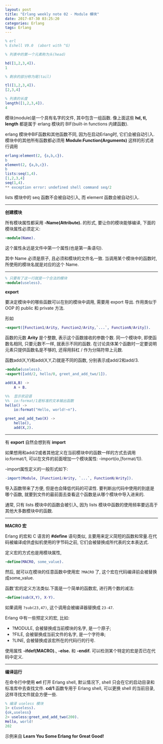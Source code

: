 ```yaml
---
layout: post
title: "Erlang weekly note 02 - Module 模块"
date: 2017-07-30 03:25:20
categories: Erlang
tags: Erlang
---
```

<!--more-->

```erlang
% erl
% Eshell V9.0  (abort with ^G)

% 列表中的第一个元素称为头(head)

hd([1,2,3,4]).
1

% 剩余的部分称为尾(tail)

tl([1,2,3,4]).
[2,3,4]

% 列表的长度
length([1,2,3,4]).
4
```

模块(module)是一个具有名字的文件, 其中包含一组函数. 像上面这些 **hd, tl, length** 都是属于 erlang 模块的 BIF(built-in functions 内建函数).

erlang 模块中BIF函数和其他函数不同, 因为在启动Erlang时, 它们会被自动引入. 模块中的其他所有函数都必须用 **Module:Function(Arguments)** 这样的形式进行调用

```erlang
erlang:element(2, {a,b,c}).
b
element(2, {a,b,c}).
b
lists:seq(1,4).
[1,2,3,4]
seq(1,4).
** exception error: undefined shell command seq/2
```

lists 模块中的 seq 函数不会被自动引入, 而 element 函数会被自动引入.

----

**创建模块**

所有模块属性都采用 **-Name(Attribute).** 的形式, 要让你的模块能够编译, 下面的模块属性必须定义: 

```erlang
-module(Name).
```
这个属性永远是文件中第一个属性(也是第一条语句).

其中 Name 必须是原子, 且必须和模块的文件名一致. 当调用某个模块中的函数时, 所使用的模块名就是对应的这个 Name.

----

```erlang
% 只要有了这一行就是一个合法的模块
-module(useless).
```

**export**

要决定模块中的哪些函数可以在别的模块中调用,  需要用 export 导出. 作用类似于 OOP 的 public 和 private 方法. 

形如

```erlang
-export([Function1/Arity, Function2/Arity,`...`, FunctionN/Arity]).
```

函数的元数 **Arity** 是个整数, 表示这个函数接收的参数个数.  同一个模块中,  即使函数名相同,  只要元数不一样, 就表示不同的函数. 在讨论具体某个函数时一定要说明元素只提供函数名是不够的, 还得用斜杠 / 作为分隔符带上元数.

函数add(X,Y)和add(X,Y,Z)就是不同的函数, 分别表示成add/2和add/3. 

```erlang
-module(useless).
-export([add/2, hello/0, greet_and_add_two/1]).

add(A,B) ->
    A + B.

%%  显示欢迎语
%%  io:format/1是标准的文本输出函数
hello() ->
    io:format("Hello, world!~n").

greet_and_add_two(X) ->    
    hello(),
    add(X,2).
```

----

有 **export** 自然会想到有 **import**

如果想用和add/2或者其他定义在当前模块中的函数一样的方式去调用io:format/1, 可以在文件的前面增加一个模块属性: -import(io,[format/1]).

-import属性定义的一般形式如下: 

```erlang
-import(Module, [Function1/Arity, `...`, FunctionN/Arity]).
```

导入函数带来了方便,  但是也会降低代码的可读性.  要判断出代码中使用的到底是哪个函数,  就要到文件的最前面去查看这个函数是从哪个模块中导入进来的. 

通常, 只有 lists 模块中的函数会被引入, 因为 lists 模块中函数的使用频率要远高于其他大多数模块中的函数. 

----

**MACRO 宏**

Erlang 的宏和 C 语言的 **#define** 语句类似, 主要用来定义简短的函数和常量.在代码被编译成供虚拟机使用的字节码之前, 它们会被替换成所代表的文本表达式.

定义宏的方式也是用模块属性, 
```erlang
-define(MACRO, some_value).
```

然后, 就可以在模块的任意函数中使用宏 `?MACRO` 了, 这个宏在代码编译前会被替换成some_value.

函数'宏的定义方法类似.下面是一个简单的函数宏, 进行两个数的减法:

```erlang
-define(sub(X,Y), X-Y).
```

如果调用 `?sub(23,47)`, 这个调用会被编译器替换成 `23-47`.

Erlang 中有一些预定义的宏, 比如:

- ?MODULE, 会被替换成当前模块的名字, 是一个原子;
- ?FILE, 会被替换成当前文件的名字, 是一个字符串;
- ?LINE, 会被替换成该宏所在的代码行的行号.

使用属性 **-ifdef(MACRO).**, **-else.** 和 **-endif.** 可以检测某个特定的宏是否已在代码中定义.

----

**编译运行**

在命令行中使用 **erl** 打开 Erlang shell, 默认情况下, shell 只会在它的启动目录和标准库中去查找文件. **cd/1** 函数专用于 Erlang shell, 可以更换 shell 的当前目录, 这样寻找文件就会方便一些.

```erlang
% 编译 useless 模块
1> c(useless).
{ok,useless}
2> useless:greet_and_add_two(200).
Hello, world!
202
```

示例来自 **Learn You Some Erlang for Great Good!**